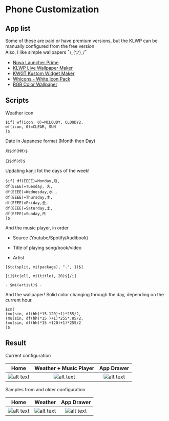 # Phone Customization

## App list

Some of these are paid or have premium versions, but the KLWP can be manually configured from the free version  
Also, I like simple wallpapers ¯\\\_(ツ)\_/¯

* [Nova Launcher Prime](https://play.google.com/store/apps/details?id=com.teslacoilsw.launcher.prime&hl=en)
* [KLWP Live Wallpaper Maker](https://play.google.com/store/apps/details?id=org.kustom.wallpaper&hl=en)
* [KWGT Kustom Widget Maker](https://play.google.com/store/apps/details?id=org.kustom.widget&hl=en)
* [Whicons - White Icon Pack](https://play.google.com/store/apps/details?id=com.whicons.iconpack&hl=en)
* [RGB Color Wallpaper](https://play.google.com/store/apps/details?id=com.tecdrop.rgbwallpaper&hl=en)

## Scripts

Weather icon
```
$if( wf(icon, 0)=MCLOUDY, CLOUDY2,
wf(icon, 0)=CLEAR, SUN
)$
```
Date in Japanese format (Month then Day)
```
月$df(MM)$

日$df(d)$
```

Updating kanji fot the days of the week!
```
$if( df(EEEE)=Monday,月,
df(EEEE)=Tuesday, 火,
df(EEEE)=Wednesday,水 ,
df(EEEE)=Thursday,木,
df(EEEE)=Friday,金,
df(EEEE)=Saturday,土,
df(EEEE)=Sunday,日
)$
```

And the music player, in order
* Source (Youtube/Spotify/Audibook)

* Title of playing song/book/video

* Artist
```
[$tc(split, mi(package), ".", 1)$]

[i]$tc(ell, mi(title), 20)$[/i]

- $mi(artist)$ -
```

And the wallpaper! Solid color changing through the day, depending on the current hour. 

```
$cm(
(mu(sin, df(hh)*15-120)+1)*255/2,
(mu(sin, df(hh)*15 )+1)*255*.85/2,
(mu(sin, df(hh)*15 +120)+1)*255/2
)$
```

## Result

Current configuration

| Home        | Weather + Music Player  | App Drawer  |
|:-------------:|:-------------:|:-----:|
|![alt text](https://github.com/tinyAtlas/Phone_Customization/blob/master/Screenshot_20200412-135453.png "Screenshot 1")|![alt text](https://github.com/tinyAtlas/Phone_Customization/blob/master/Screenshot_20200412-135448.png "Screenshot 2")|![alt text](https://github.com/tinyAtlas/Phone_Customization/blob/master/Screenshot_20200412-140042.png "Screenshot 3")|


Samples from and older configuration

| Home        | Weather           | App Drawer  |
|:-------------:|:-------------:|:-----:|
|![alt text](https://github.com/tinyAtlas/Phone_Customization/blob/master/Screenshot_20200204-134509.png "Screenshot 1")|![alt text](https://github.com/tinyAtlas/Phone_Customization/blob/master/Screenshot_20200204-134523.png "Screenshot 2")|![alt text](https://github.com/tinyAtlas/Phone_Customization/blob/master/Screenshot_20200204-134718.png "Screenshot 3")|
